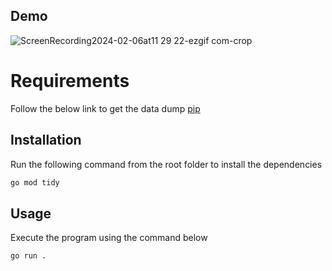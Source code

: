 ## Demo

![ScreenRecording2024-02-06at11 29 22-ezgif com-crop](https://github.com/harshaSenaratne/Full-text-search-engine/assets/25275596/2317a21b-e18f-417e-b8ff-a79da4bf892c)


# Requirements

Follow the below link to get the data dump
[pip](https://dumps.wikimedia.org/enwiki/latest/enwiki-latest-abstract1.xml.gz)

## Installation

Run the following command from the root folder to install the dependencies
```bash
go mod tidy
```

## Usage
Execute the program using the command below

```
go run .
```

